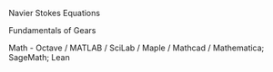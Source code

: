 Navier Stokes Equations

Fundamentals of Gears

Math - Octave / MATLAB / SciLab / Maple / Mathcad / Mathematica; SageMath; Lean